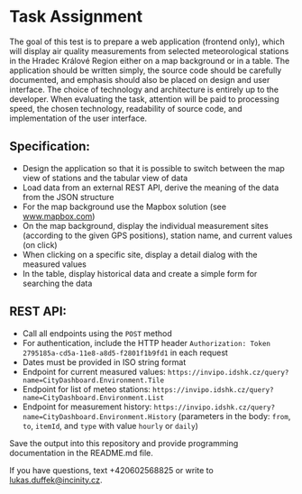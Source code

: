# Task Assignment

The goal of this test is to prepare a web application (frontend only), which will display air quality measurements from selected meteorological stations in the Hradec Králové Region either on a map background or in a table. The application should be written simply, the source code should be carefully documented, and emphasis should also be placed on design and user interface. The choice of technology and architecture is entirely up to the developer. When evaluating the task, attention will be paid to processing speed, the chosen technology, readability of source code, and implementation of the user interface.

## Specification:

- Design the application so that it is possible to switch between the map view of stations and the tabular view of data  
- Load data from an external REST API, derive the meaning of the data from the JSON structure  
- For the map background use the Mapbox solution (see www.mapbox.com)  
- On the map background, display the individual measurement sites (according to the given GPS positions), station name, and current values (on click)  
- When clicking on a specific site, display a detail dialog with the measured values  
- In the table, display historical data and create a simple form for searching the data  

## REST API:

- Call all endpoints using the `POST` method  
- For authentication, include the HTTP header `Authorization: Token 2795185a-cd5a-11e8-a8d5-f2801f1b9fd1` in each request  
- Dates must be provided in ISO string format  
- Endpoint for current measured values: `https://invipo.idshk.cz/query?name=CityDashboard.Environment.Tile`  
- Endpoint for list of meteo stations: `https://invipo.idshk.cz/query?name=CityDashboard.Environment.List`  
- Endpoint for measurement history: `https://invipo.idshk.cz/query?name=CityDashboard.Environment.History` (parameters in the body: `from`, `to`, `itemId`, and `type` with value `hourly` or `daily`)  

Save the output into this repository and provide programming documentation in the README.md file.

If you have questions, text +420602568825 or write to lukas.duffek@incinity.cz.
